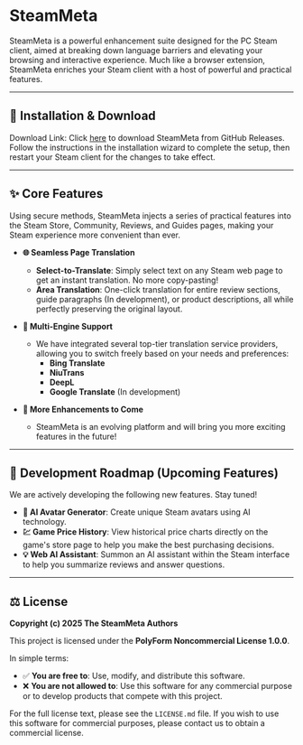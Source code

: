 # SteamMeta

SteamMeta is a powerful enhancement suite designed for the PC Steam client, aimed at breaking down language barriers and elevating your browsing and interactive experience.
Much like a browser extension, SteamMeta enriches your Steam client with a host of powerful and practical features.

---

## 🚀 Installation & Download

Download Link: Click [here](https://dl.g.deckz.fun/meta/0.0.8/meta-amd64-installer.exe) to download SteamMeta from GitHub Releases.
Follow the instructions in the installation wizard to complete the setup, then restart your Steam client for the changes to take effect.

---

## ✨ Core Features

Using secure methods, SteamMeta injects a series of practical features into the Steam Store, Community, Reviews, and Guides pages, making your Steam experience more convenient than ever.

*   **🌐 Seamless Page Translation**
    *   **Select-to-Translate**: Simply select text on any Steam web page to get an instant translation. No more copy-pasting!
    *   **Area Translation**: One-click translation for entire review sections, guide paragraphs (In development), or product descriptions, all while perfectly preserving the original layout.

*   **🧠 Multi-Engine Support**
    *   We have integrated several top-tier translation service providers, allowing you to switch freely based on your needs and preferences:
        *   **Bing Translate**
        *   **NiuTrans**
        *   **DeepL**
        *   **Google Translate** (In development)

*   **🎨 More Enhancements to Come**
    *   SteamMeta is an evolving platform and will bring you more exciting features in the future!

---

## 🚀 Development Roadmap (Upcoming Features)

We are actively developing the following new features. Stay tuned!

*   **🤖 AI Avatar Generator**: Create unique Steam avatars using AI technology.
*   **💹 Game Price History**: View historical price charts directly on the game's store page to help you make the best purchasing decisions.
*   **💡 Web AI Assistant**: Summon an AI assistant within the Steam interface to help you summarize reviews and answer questions.

---

## ⚖️ License

**Copyright (c) 2025 The SteamMeta Authors**

This project is licensed under the **PolyForm Noncommercial License 1.0.0**.

In simple terms:
*   ✅ **You are free to**: Use, modify, and distribute this software.
*   ❌ **You are not allowed to**: Use this software for any commercial purpose or to develop products that compete with this project.

For the full license text, please see the `LICENSE.md` file. If you wish to use this software for commercial purposes, please contact us to obtain a commercial license.
